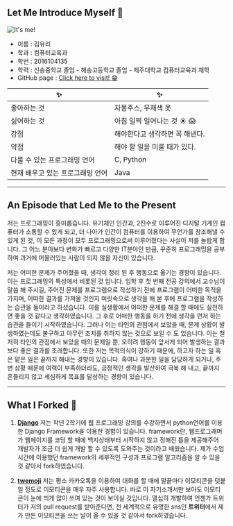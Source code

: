 ## Let Me Introduce Myself :sparkling_heart:


![It's me!](https://avatars2.githubusercontent.com/u/26625229?v=3&u=2d80bafdaff8534bac59ea8b879e2e1bfad631ef&s=400)


* 이름 : 김유리
* 학과 : 컴퓨터교육과
* 학번 : 2016104135
* 학력 : 신송중학교 졸업 - 해송고등학교 졸업 - 제주대학교 컴퓨터교육과 재학
* GitHub page : [Click here to visit! :grin: ](https://github.com/reddresseson)  


| :sparkles: | :sparkles: |
| ------------- | ------------- |
| 좋아하는 것 | 자몽주스, 무채색 옷 |
| 싫어하는 것 | 아침 일찍 일어나는 것 :sunny: :scream: |
| 강점 | 해야한다고 생각하면 꼭 해낸다. |
| 약점 | 해야 할 일을 미룰 때가 있다. |
| 다룰 수 있는 프로그래밍 언어 | C, Python |
| 현재 배우고 있는 프로그래밍 언어 | Java |

***

## An Episode that Led Me to the Present


저는 프로그래밍이 흥미롭습니다. 유기체인 인간과, 2진수로 이루어진 디지털 기계인 컴퓨터가 소통할 수 있게 되고, 더 나아가 인간이 컴퓨터를 이용하여 무언가를 창조해낼 수 있게 된 것, 이 모든 과정이 모두 프로그래밍으로써 이루어졌다는 사실이 저를 놀랍게 합니다.
그 어느 분야보다 변화가 빠르고 다양한 IT분야인 만큼, 꾸준히 프로그래밍을 공부하여 과거에 머물러있는 사람이 되지 않을 자신이 있습니다.

저는 어떠한 문제가 주어졌을 때, 생각이 정리 된 후 행동으로 옮기는 경향이 있습니다. 이는 프로그래밍의 특성에서 비롯된 것 입니다. 입학 후 첫 번째 전공 강의에서 교수님이 말씀 해 주시길, 주어진 문제를 프로그램으로 작성하기 전에 프로그램이 어떠한 목적을 가지며, 어떠한 결과를 가져올 것인지 머릿속으로 생각을 해 본 후에 프로그램을 작성하는 습관을 들이라고 하셨습니다.
이를 실생활에서 어떠한 문제를 해결 할 때에도 실천하면 좋을 것 같다고 생각하였습니다. 그 후로 어떠한 행동을 하기 전에 생각을 먼저 하는 습관을 들이기 시작하였습니다.
그러나 이는 타인의 관점에서 보았을 때, 문제 상황이 발생하였는데도 불구하고 아무런 조치를 취하지 않는 것으로 보일 수 도 있습니다. 이는 철저히 타인의 관점에서 보았을 때의 문제일 뿐, 오히려 행동이 앞서게 되어 발생하는 결과보다 좋은 결과를 초래합니다. 
또한 저는 목적의식이 강하기 때문에, 하고자 하는 일 혹은 맡은 일은 끝까지 해내는 경향이 있습니다. 혹여나 과분한 일을 담당하게 되거나, 주변 상황 때문에 여력이 부족하더라도, 긍정적인 생각을 발산하여 극복 해 내고, 끝까지 흔들리지 않고 세심하게 목표를 달성하는 경향이 있습니다.


***


## What I Forked :fork_and_knife: 

1. [**Django**](https://github.com/reddresseson/django)
저는 작년 2학기에 웹 프로그래밍 강의를 수강하면서 python언어를 이용한 Django Framework을 이용한 경험이 있습니다. 
framework란, 웹프로그래머가 웹페이지를 코딩 할 때에 백지상태부터 시작하지 않고 정해진 틀을 제공해주어 개발자가 조금 더 쉽게 개발 할 수 있도록 도와주는 것이라고 배웠습니다. 
제가 수업시간에 이용했던 framework의 세부적인 구성과 프로그램 알고리즘을 알 수 있을 것 같아서 fork하였습니다.

2. [**twemoji**](https://github.com/reddresseson/twemoji)
저는 평소 카카오톡을 이용하여 대화를 할 때에 말끝마다 이모티콘을 덧붙일 정도로 이모티콘을 매우 자주 사용합니다. 바로 이 자기소개서만 보아도 이모티콘이 눈에 띄게 많이 쓰여 있는 것이 보이실 것입니다. 
열심히 개발하여 언젠가 트위터가 저의 pull request를 받아준다면, 전 세계적으로 유명한 sns인 **트위터**에서 제가 만든 이모티콘을 쓰는 날이 올 수 있을 것 같아서 fork하였습니다.
